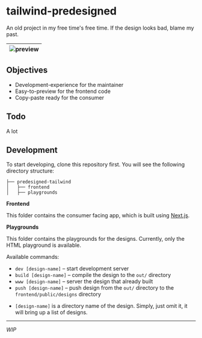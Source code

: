 # tailwind-predesigned

An old project in my free time's free time. If the design looks bad, blame my past.

![preview](https://user-images.githubusercontent.com/14899175/192240171-1c7076df-c4c9-459f-8a0e-e5ab552c9314.png) |
|---|

## Objectives
- Development-experience for the maintainer
- Easy-to-preview for the frontend code
- Copy-paste ready for the consumer

## Todo
A lot

## Development

To start developing, clone this repository first. You will see the following directory structure:

```
├── predesigned-tailwind
│   ├── frontend
│   ├── playgrounds
```

**Frontend**

This folder contains the consumer facing app, which is built using [Next.js](https://nextjs.org/).

**Playgrounds**

This folder contains the playgrounds for the designs. Currently, only the HTML playground is available.

Available commands:
- `dev [design-name]` – start development server
- `build [design-name]` – compile the design to the `out/` directory
- `www [design-name]` – server the design that already built
- `push [design-name]` – push design from the `out/` directory to the `frontend/public/designs` directory

* `[design-name]` is a directory name of the design. Simply, just omit it, it will bring up a list of designs.

---

*WIP*
